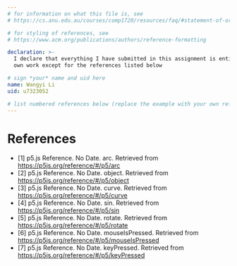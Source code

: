 ```yaml
---
# for information on what this file is, see
# https://cs.anu.edu.au/courses/comp1720/resources/faq/#statement-of-originality

# for styling of references, see
# https://www.acm.org/publications/authors/reference-formatting

declaration: >-
  I declare that everything I have submitted in this assignment is entirely my
  own work except for the references listed below

# sign *your* name and uid here
name: Wangyi Li
uid: u7323052

# list numbered references below (replace the example with your own references) 
---
```

# References
- [1] p5.js Reference. No Date. arc. Retrieved from https://p5js.org/reference/#/p5/arc
- [2] p5.js Reference. No Date. object. Retrieved from https://p5js.org/reference/#/p5/object
- [3] p5.js Reference. No Date. curve. Retrieved from https://p5js.org/reference/#/p5/curve
- [4] p5.js Reference. No Date. sin. Retrieved from https://p5js.org/reference/#/p5/sin
- [5] p5.js Reference. No Date. rotate. Retrieved from https://p5js.org/reference/#/p5/rotate
- [6] p5.js Reference. No Date. mouseIsPressed. Retrieved from https://p5js.org/reference/#/p5/mouseIsPressed
- [7] p5.js Reference. No Date. keyPressed. Retrieved from https://p5js.org/reference/#/p5/keyPressed